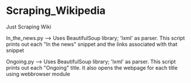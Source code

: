 # Scraping_Wikipedia
Just Scraping Wiki

In_the_news.py --> Uses BeautifulSoup library; 'lxml' as parser. This script prints out each "In the news" snippet and the links associated with that snippet  


Ongoing.py --> Uses BeautifulSoup library; 'lxml' as parser. This script prints out each "Ongoing" title. It also opens the webpage for each title using webbrowser module
